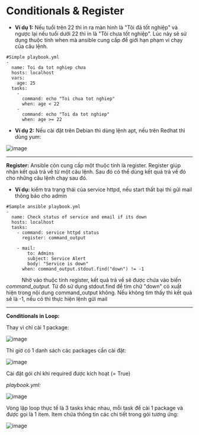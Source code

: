 # **Conditionals & Register**


- **Ví dụ 1:** Nếu tuổi trên 22 thì in ra màn hình là "Tôi đã tốt nghiệp" và ngược lại nếu tuổi dưới 22 thì in là "Tôi chưa tốt nghiệp". Lúc này sẽ sử dụng thuộc tính when mà ansible cung cấp để giới hạn phạm vi chạy của câu lệnh.

```
#Simple playbook.yml
-
  name: Toi da tot nghiep chưa
  hosts: localhost
  vars:
    age: 25
  tasks:
    -
      command: echo "Toi chua tot nghiep"
      when: age < 22          
    -                     
      command: echo "Toi da tot nghiep"                     
      when: age >= 22
```


- **Ví dụ 2:** Nếu cài đặt trên Debian thì dùng lệnh apt, nếu trên Redhat thì dùng yum:

![image](https://user-images.githubusercontent.com/43572616/181218239-f636221c-118f-471c-846b-88a09855e214.png)

***
**Register:** Ansible còn cung cấp một thuộc tính là register. Register giúp nhận kết quả trả về từ một câu lệnh. Sau đó có thể dùng kết quá trả về đó cho những câu lệnh chạy sau đó.
  - **Ví dụ:** kiểm tra trạng thái của service httpd, nếu start thất bại thì gửi mail thông báo cho admin

```
#Sample ansible playbook.yml
-
  name: Check status of service and email if its down
  hosts: localhost
  tasks:
    - command: service httpd status
      register: command_output

    - mail:
        to: Admins 
        subject: Service Alert
        body: "Service is down"
      when: command_output.stdout.find("down") != -1
```
&emsp;&emsp;&emsp;Nhờ vào thuộc tính register, kết quả trả về sẽ được chứa vào biến *command\_output*. Từ đó sử dụng stdout.find để tìm chữ "down" có xuất hiện trong nội dung command\_output không. Nếu không tìm thấy thì kết quả sẽ là -1, nếu có thì thực hiện lệnh gửi mail

***
**Conditionals in Loop:**

Thay vì chỉ cài 1 package:

![image](https://user-images.githubusercontent.com/43572616/181218549-d421082d-a3a3-44af-ad6b-083cf67489e5.png)

Thì giờ có 1 danh sách các packages cần cài đặt:

![image](https://user-images.githubusercontent.com/43572616/181218568-c9d0c3bb-8f89-43cc-bf2d-2c426630458f.png)

Cài đặt gói chỉ khi required được kích hoạt (= True)

*playbook.yml:*

![image](https://user-images.githubusercontent.com/43572616/181218602-1fcbaddf-fabf-4129-87ae-92335b299560.png)



Vòng lặp loop thực tế là 3 tasks khác nhau, mỗi task để cài 1 package và được gọi là 1 item. Item chứa thông tin các chi tiết trong gói tương ứng:

![image](https://user-images.githubusercontent.com/43572616/181218645-1c38c1f1-875b-4b08-8bb9-715bc7cdbcad.png)
